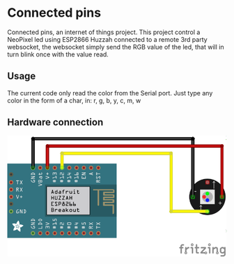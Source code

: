 # Connected pins

Connected pins, an internet of things project.
This project control a NeoPixel led using ESP2866 Huzzah connected to a remote 3rd party websocket, the websocket simply send the RGB value of the led, that will in turn blink once with the value read.

## Usage

The current code only read the color from the Serial port.
Just type any color in the form of a char, in: r, g, b, y, c, m, w

## Hardware connection

![Connect led to pin 12](https://github.com/rawouter/connected_pins/blob/master/schema/wiring.png)

